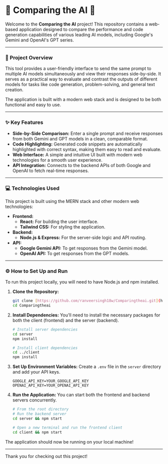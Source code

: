 # 🤖 Comparing the AI 🧠

Welcome to the **Comparing the AI** project! This repository contains a web-based application designed to compare the performance and code generation capabilities of various leading AI models, including Google's Gemini and OpenAI's GPT series.

---

### 🌟 Project Overview

This tool provides a user-friendly interface to send the same prompt to multiple AI models simultaneously and view their responses side-by-side. It serves as a practical way to evaluate and contrast the outputs of different models for tasks like code generation, problem-solving, and general text creation.

The application is built with a modern web stack and is designed to be both functional and easy to use.

---

### ✨ Key Features

* **Side-by-Side Comparison:** Enter a single prompt and receive responses from both Gemini and GPT models in a clean, comparable format.
* **Code Highlighting:** Generated code snippets are automatically highlighted with correct syntax, making them easy to read and evaluate.
* **Web Interface:** A simple and intuitive UI built with modern web technologies for a smooth user experience.
* **API Integration:** Connects to the backend APIs of both Google and OpenAI to fetch real-time responses.

---

### 💻 Technologies Used

This project is built using the MERN stack and other modern web technologies:

* **Frontend:**
    * **React:** For building the user interface.
    * **Tailwind CSS:** For styling the application.
* **Backend:**
    * **Node.js & Express:** For the server-side logic and API routing.
* **API:**
    * **Google Gemini API:** To get responses from the Gemini model.
    * **OpenAI API:** To get responses from the GPT models.

---

### ⚙️ How to Set Up and Run

To run this project locally, you will need to have Node.js and npm installed.

1.  **Clone the Repository:**
    ```bash
    git clone [https://github.com/ranveersingh18w/Comparingtheai.git](https://github.com/ranveersingh18w/Comparingtheai.git)
    cd Comparingtheai
    
2.  **Install Dependencies:**
    You'll need to install the necessary packages for both the client (frontend) and the server (backend).
    ```bash
    # Install server dependencies
    cd server
    npm install

    # Install client dependencies
    cd ../client
    npm install
    
3.  **Set Up Environment Variables:**
    Create a `.env` file in the `server` directory and add your API keys.
    ```env
    GOOGLE_API_KEY=YOUR_GOOGLE_API_KEY
    OPENAI_API_KEY=YOUR_OPENAI_API_KEY
    
4.  **Run the Application:**
    You can start both the frontend and backend servers concurrently.
    ```bash
    # From the root directory
    # Run the backend server
    cd server && npm start

    # Open a new terminal and run the frontend client
    cd client && npm start
    
The application should now be running on your local machine!

---

Thank you for checking out this project!

